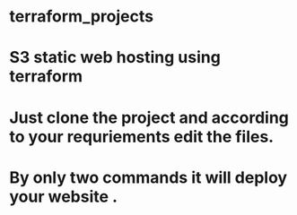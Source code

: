 # terraform_projects 
# S3 static web hosting using terraform 
# Just clone the project and according to your requriements edit the files.
# By only two commands it will deploy your website .
